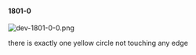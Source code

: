 #### 1801-0
![dev-1801-0-0.png](https://github.com/lil-lab/nlvr/raw/master/nlvr/dev/images/0/dev-1801-0-0.png "dev-1801-0-0.png")

there is exactly one yellow circle not touching any edge